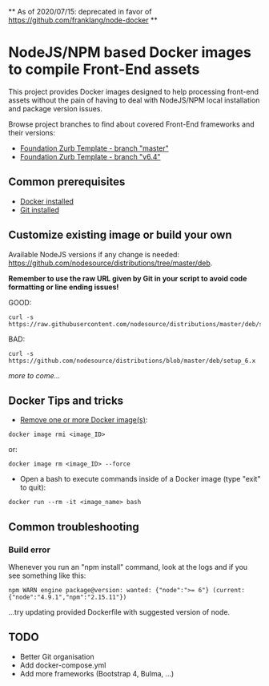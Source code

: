 ** As of 2020/07/15: deprecated in favor of https://github.com/franklang/node-docker **

# NodeJS/NPM based Docker images to compile Front-End assets

This project provides Docker images designed to help processing front-end assets without the pain of having to deal with NodeJS/NPM local installation and package version issues.

Browse project branches to find about covered Front-End frameworks and their versions:
* [Foundation Zurb Template - branch "master"](https://github.com/franklang/docker-frontend/tree/foundation-zurb-template-master)
* [Foundation Zurb Template - branch "v6.4"](https://github.com/franklang/docker-frontend/tree/foundation-zurb-template-v6.4)


## Common prerequisites

* [Docker installed](https://docs.docker.com/install/)
* [Git installed](https://git-scm.com/downloads)


## Customize existing image or build your own

Available NodeJS versions if any change is needed: https://github.com/nodesource/distributions/tree/master/deb.

**Remember to use the raw URL given by Git in your script to avoid code formatting or line ending issues!**

GOOD:
```shell
curl -s https://raw.githubusercontent.com/nodesource/distributions/master/deb/setup_6.x
```

BAD:
```shell
curl -s https://github.com/nodesource/distributions/blob/master/deb/setup_6.x
```

_more to come..._


## Docker Tips and tricks

* [Remove one or more Docker image(s)](https://linuxize.com/post/how-to-remove-docker-images-containers-volumes-and-networks/#removing-docker-images):
```shell
docker image rmi <image_ID>
```
or:
```shell
docker image rm <image_ID> --force
```

* Open a bash to execute commands inside of a Docker image (type "exit" to quit):
```shell
docker run --rm -it <image_name> bash
```


## Common troubleshooting

### Build error

Whenever you run an "npm install" command, look at the logs and if you see something like this:
```shell
npm WARN engine package@version: wanted: {"node":">= 6"} (current: {"node":"4.9.1","npm":"2.15.11"})
```
...try updating provided Dockerfile with suggested version of node.


## TODO

* Better Git organisation
* Add docker-compose.yml
* Add more frameworks (Bootstrap 4, Bulma, ...)

